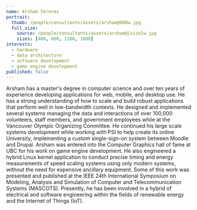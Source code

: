 ```yaml
---
name: Arsham Skrenes
portrait:
  thumb: /people/consultants/assets/arsham@600w.jpg
  full_size:
    source: /people/consultants/assets/arsham@{size}w.jpg
    sizes: [480, 800, 1200, 1600]
interests:
  - hardware
  - data architecture
  - software development
  - game engine development
published: false
---
```


Arsham has a master's degree in computer science and over ten years of experience developing applications for web, mobile, and desktop use. He has a strong understanding of how to scale and build robust applications that perform well in low-bandwidth contexts. He designed and implemented several systems managing the data and interactions of over 100,000 volunteers, staff members, and government employees while at the Vancouver Olympic Organizing Committee. He continued his large scale systems development while working with PSI to help create its online University, implementing a custom single-sign-on system between Moodle and Drupal. Arsham was entered into the Computer Graphics hall of fame at UBC for his work on game engine development. He also engineered a hybrid Linux kernel application to conduct precise timing and energy measurements of speed scaling systems using only modern systems, without the need for expensive ancillary equipment. Some of this work was presented and published at the IEEE 24th International Symposium on Modeling, Analysis and Simulation of Computer and Telecommunication Systems (MASCOTS). Presently, he has been involved in a hybrid of electrical and software engineering within the fields of renewable energy and the Internet of Things (IoT).
